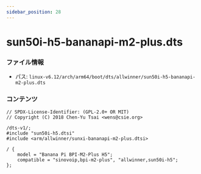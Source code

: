 ```yaml
---
sidebar_position: 28
---
```

# sun50i-h5-bananapi-m2-plus.dts

### ファイル情報

- パス: `linux-v6.12/arch/arm64/boot/dts/allwinner/sun50i-h5-bananapi-m2-plus.dts`

### コンテンツ

```dts
// SPDX-License-Identifier: (GPL-2.0+ OR MIT)
// Copyright (C) 2018 Chen-Yu Tsai <wens@csie.org>

/dts-v1/;
#include "sun50i-h5.dtsi"
#include <arm/allwinner/sunxi-bananapi-m2-plus.dtsi>

/ {
	model = "Banana Pi BPI-M2-Plus H5";
	compatible = "sinovoip,bpi-m2-plus", "allwinner,sun50i-h5";
};

```
